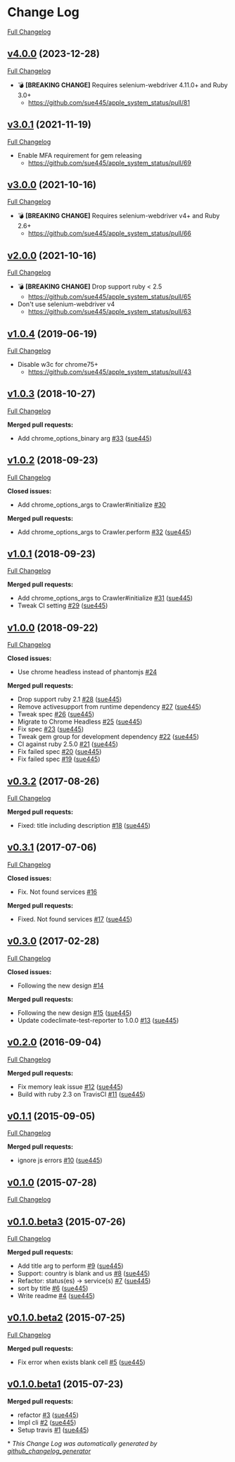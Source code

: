 # Change Log
[Full Changelog](https://github.com/sue445/apple_system_status/compare/v4.0.0...master)

## [v4.0.0](https://github.com/sue445/apple_system_status/tree/v4.0.0) (2023-12-28)
[Full Changelog](https://github.com/sue445/apple_system_status/compare/v3.0.1...v4.0.0)

* :bomb: **[BREAKING CHANGE]** Requires selenium-webdriver 4.11.0+ and Ruby 3.0+
  * https://github.com/sue445/apple_system_status/pull/81

## [v3.0.1](https://github.com/sue445/apple_system_status/tree/v3.0.1) (2021-11-19)
[Full Changelog](https://github.com/sue445/apple_system_status/compare/v3.0.0...v3.0.1)

* Enable MFA requirement for gem releasing
  * https://github.com/sue445/apple_system_status/pull/69

## [v3.0.0](https://github.com/sue445/apple_system_status/tree/v3.0.0) (2021-10-16)
[Full Changelog](https://github.com/sue445/apple_system_status/compare/v2.0.0...v3.0.0)

* :bomb: **[BREAKING CHANGE]** Requires selenium-webdriver v4+ and Ruby 2.6+
  * https://github.com/sue445/apple_system_status/pull/66

## [v2.0.0](https://github.com/sue445/apple_system_status/tree/v2.0.0) (2021-10-16)
[Full Changelog](https://github.com/sue445/apple_system_status/compare/v1.0.4...v2.0.0)

* :bomb: **[BREAKING CHANGE]** Drop support ruby < 2.5
  * https://github.com/sue445/apple_system_status/pull/65
* Don't use selenium-webdriver v4
  * https://github.com/sue445/apple_system_status/pull/63

## [v1.0.4](https://github.com/sue445/apple_system_status/tree/v1.0.4) (2019-06-19)
[Full Changelog](https://github.com/sue445/apple_system_status/compare/v1.0.3...v1.0.4)

* Disable w3c for chrome75+
  * https://github.com/sue445/apple_system_status/pull/43

## [v1.0.3](https://github.com/sue445/apple_system_status/tree/v1.0.3) (2018-10-27)
[Full Changelog](https://github.com/sue445/apple_system_status/compare/v1.0.2...v1.0.3)

**Merged pull requests:**

- Add chrome\_options\_binary arg [\#33](https://github.com/sue445/apple_system_status/pull/33) ([sue445](https://github.com/sue445))

## [v1.0.2](https://github.com/sue445/apple_system_status/tree/v1.0.2) (2018-09-23)
[Full Changelog](https://github.com/sue445/apple_system_status/compare/v1.0.1...v1.0.2)

**Closed issues:**

- Add chrome\_options\_args to Crawler\#initialize [\#30](https://github.com/sue445/apple_system_status/issues/30)

**Merged pull requests:**

- Add chrome\_options\_args to Crawler.perform [\#32](https://github.com/sue445/apple_system_status/pull/32) ([sue445](https://github.com/sue445))

## [v1.0.1](https://github.com/sue445/apple_system_status/tree/v1.0.1) (2018-09-23)
[Full Changelog](https://github.com/sue445/apple_system_status/compare/v1.0.0...v1.0.1)

**Merged pull requests:**

- Add chrome\_options\_args to Crawler\#initialize [\#31](https://github.com/sue445/apple_system_status/pull/31) ([sue445](https://github.com/sue445))
- Tweak CI setting [\#29](https://github.com/sue445/apple_system_status/pull/29) ([sue445](https://github.com/sue445))

## [v1.0.0](https://github.com/sue445/apple_system_status/tree/v1.0.0) (2018-09-22)
[Full Changelog](https://github.com/sue445/apple_system_status/compare/v0.3.2...v1.0.0)

**Closed issues:**

- Use chrome headless instead of phantomjs [\#24](https://github.com/sue445/apple_system_status/issues/24)

**Merged pull requests:**

- Drop support ruby 2.1 [\#28](https://github.com/sue445/apple_system_status/pull/28) ([sue445](https://github.com/sue445))
- Remove activesupport from runtime dependency [\#27](https://github.com/sue445/apple_system_status/pull/27) ([sue445](https://github.com/sue445))
- Tweak spec [\#26](https://github.com/sue445/apple_system_status/pull/26) ([sue445](https://github.com/sue445))
- Migrate to Chrome Headless [\#25](https://github.com/sue445/apple_system_status/pull/25) ([sue445](https://github.com/sue445))
- Fix spec [\#23](https://github.com/sue445/apple_system_status/pull/23) ([sue445](https://github.com/sue445))
- Tweak gem group for development dependency [\#22](https://github.com/sue445/apple_system_status/pull/22) ([sue445](https://github.com/sue445))
- CI against ruby 2.5.0 [\#21](https://github.com/sue445/apple_system_status/pull/21) ([sue445](https://github.com/sue445))
- Fix failed spec [\#20](https://github.com/sue445/apple_system_status/pull/20) ([sue445](https://github.com/sue445))
- Fix failed spec [\#19](https://github.com/sue445/apple_system_status/pull/19) ([sue445](https://github.com/sue445))

## [v0.3.2](https://github.com/sue445/apple_system_status/tree/v0.3.2) (2017-08-26)
[Full Changelog](https://github.com/sue445/apple_system_status/compare/v0.3.1...v0.3.2)

**Merged pull requests:**

- Fixed: title including description [\#18](https://github.com/sue445/apple_system_status/pull/18) ([sue445](https://github.com/sue445))

## [v0.3.1](https://github.com/sue445/apple_system_status/tree/v0.3.1) (2017-07-06)
[Full Changelog](https://github.com/sue445/apple_system_status/compare/v0.3.0...v0.3.1)

**Closed issues:**

- Fix. Not found services [\#16](https://github.com/sue445/apple_system_status/issues/16)

**Merged pull requests:**

- Fixed. Not found services [\#17](https://github.com/sue445/apple_system_status/pull/17) ([sue445](https://github.com/sue445))

## [v0.3.0](https://github.com/sue445/apple_system_status/tree/v0.3.0) (2017-02-28)
[Full Changelog](https://github.com/sue445/apple_system_status/compare/v0.2.0...v0.3.0)

**Closed issues:**

- Following the new design [\#14](https://github.com/sue445/apple_system_status/issues/14)

**Merged pull requests:**

- Following the new design [\#15](https://github.com/sue445/apple_system_status/pull/15) ([sue445](https://github.com/sue445))
- Update codeclimate-test-reporter to 1.0.0 [\#13](https://github.com/sue445/apple_system_status/pull/13) ([sue445](https://github.com/sue445))

## [v0.2.0](https://github.com/sue445/apple_system_status/tree/v0.2.0) (2016-09-04)
[Full Changelog](https://github.com/sue445/apple_system_status/compare/v0.1.1...v0.2.0)

**Merged pull requests:**

- Fix memory leak issue [\#12](https://github.com/sue445/apple_system_status/pull/12) ([sue445](https://github.com/sue445))
- Build with ruby 2.3 on TravisCI [\#11](https://github.com/sue445/apple_system_status/pull/11) ([sue445](https://github.com/sue445))

## [v0.1.1](https://github.com/sue445/apple_system_status/tree/v0.1.1) (2015-09-05)
[Full Changelog](https://github.com/sue445/apple_system_status/compare/v0.1.0...v0.1.1)

**Merged pull requests:**

- ignore js errors [\#10](https://github.com/sue445/apple_system_status/pull/10) ([sue445](https://github.com/sue445))

## [v0.1.0](https://github.com/sue445/apple_system_status/tree/v0.1.0) (2015-07-28)
[Full Changelog](https://github.com/sue445/apple_system_status/compare/v0.1.0.beta3...v0.1.0)

## [v0.1.0.beta3](https://github.com/sue445/apple_system_status/tree/v0.1.0.beta3) (2015-07-26)
[Full Changelog](https://github.com/sue445/apple_system_status/compare/v0.1.0.beta2...v0.1.0.beta3)

**Merged pull requests:**

- Add title arg to perform [\#9](https://github.com/sue445/apple_system_status/pull/9) ([sue445](https://github.com/sue445))
- Support: country is blank and us [\#8](https://github.com/sue445/apple_system_status/pull/8) ([sue445](https://github.com/sue445))
- Refactor: status\(es\) -\> service\(s\) [\#7](https://github.com/sue445/apple_system_status/pull/7) ([sue445](https://github.com/sue445))
- sort by title [\#6](https://github.com/sue445/apple_system_status/pull/6) ([sue445](https://github.com/sue445))
-  Write readme [\#4](https://github.com/sue445/apple_system_status/pull/4) ([sue445](https://github.com/sue445))

## [v0.1.0.beta2](https://github.com/sue445/apple_system_status/tree/v0.1.0.beta2) (2015-07-25)
[Full Changelog](https://github.com/sue445/apple_system_status/compare/v0.1.0.beta1...v0.1.0.beta2)

**Merged pull requests:**

- Fix error when exists blank cell [\#5](https://github.com/sue445/apple_system_status/pull/5) ([sue445](https://github.com/sue445))

## [v0.1.0.beta1](https://github.com/sue445/apple_system_status/tree/v0.1.0.beta1) (2015-07-23)
**Merged pull requests:**

- refactor [\#3](https://github.com/sue445/apple_system_status/pull/3) ([sue445](https://github.com/sue445))
- Impl cli [\#2](https://github.com/sue445/apple_system_status/pull/2) ([sue445](https://github.com/sue445))
- Setup travis [\#1](https://github.com/sue445/apple_system_status/pull/1) ([sue445](https://github.com/sue445))



\* *This Change Log was automatically generated by [github_changelog_generator](https://github.com/skywinder/Github-Changelog-Generator)*